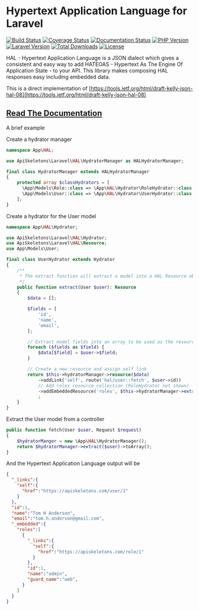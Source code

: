 Hypertext Application Language for Laravel
==========================================

[![Build Status](https://travis-ci.com/API-Skeletons/laravel-hal.svg?branch=master)](https://travis-ci.com/API-Skeletons/laravel-hal)
[![Coverage Status](https://coveralls.io/repos/github/API-Skeletons/laravel-hal/badge.svg?branch=master)](https://coveralls.io/github/API-Skeletons/laravel-hal?branch=master)
[![Documentation Status](https://readthedocs.org/projects/api-skeletons-laravel-hal/badge/?version=latest)](https://api-skeletons-laravel-hal.readthedocs.io/en/latest/?badge=latest)
[![PHP Version](https://img.shields.io/badge/PHP-7.3%20to%208.0-blue)](https://img.shields.io/badge/PHP-7.3%20to%208.0-blue)
[![Laravel Version](https://img.shields.io/badge/Laravel-5.7%20to%208.x-red)](https://img.shields.io/badge/Laravel-5.7%20to%208.x-red)
[![Total Downloads](https://poser.pugx.org/api-skeletons/laravel-hal/downloads)](//packagist.org/packages/api-skeletons/laravel-hal)
[![License](https://poser.pugx.org/api-skeletons/laravel-hal/license)](//packagist.org/packages/api-skeletons/laravel-hal)


HAL - Hypertext Application Language is a JSON dialect which gives
a consistent and easy way to add HATEOAS - Hypertext As The Engine
Of Application State - to your API.  This library makes
composing HAL responses easy including embedded data.

This is a direct implementation of [https://tools.ietf.org/html/draft-kelly-json-hal-08](https://tools.ietf.org/html/draft-kelly-json-hal-08)


## [Read The Documentation](https://api-skeletons-laravel-hal.readthedocs.io/en/latest/index.html)


A brief example

Create a hydrator manager

```php
namespace App\HAL;

use ApiSkeletons\Laravel\HAL\HydratorManager as HALHydratorManager;

final class HydratorManager extends HALHydratorManager
{
    protected array $classHydrators = [
      \App\Models\Role::class => \App\HAL\Hydrator\RoleHydrator::class,
      \App\Models\User::class => \App\HAL\Hydrator\UserHydrator::class,
    ];
}
```

Create a hydrator for the User model

```php
namespace App\HAL\Hydrator;

use ApiSkeletons\Laravel\HAL\Hydrator;
use ApiSkeletons\Laravel\HAL\Resource;
use App\Models\User;

final class UserHydrator extends Hydrator
{
    /**
     * The extract function will extract a model into a HAL Resource object
     */
    public function extract(User $user): Resource
    {
        $data = [];

        $fields = [
            'id',
            'name',
            'email',
        ];

        // Extract model fields into an array to be used as the resource
        foreach ($fields as $field) {
            $data[$field] = $user->$field;
        }

        // Create a new resource and assign self link
        return $this->hydratorManager->resource($data)
            ->addLink('self', route('hal/user::fetch', $user->id))
            // Add roles resource collection (RoleHydrator not shown)
            ->addEmbeddedResource('roles', $this->hydratorManager->extract($user->roles))
            ;
    }
}
```

Extract the User model from a controller

```php
public function fetch(User $user, Request $request)
{
    $hydratorManger = new \App\HAL\HydratorManager();
    return $hydratorManager->extract($user)->toArray();
}
```

And the Hypertext Application Language output will be

```json
{
  "_links":{
    "self":{
      "href":"https://apiskeletons.com/user/1"
    }
  },
  "id":1,
  "name":"Tom H Anderson",
  "email":"tom.h.anderson@gmail.com",
  "_embedded":{
    "roles":[
      {
        "_links":{
          "self":{
            "href":"https://apiskeletons.com/role/1"
          }
        },
        "id":1,
        "name":"admin",
        "guard_name":"web",
      }
    ]
  }
}
```
